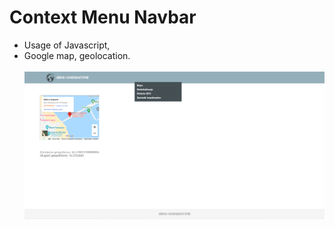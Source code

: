 # Context Menu Navbar
* Usage of Javascript, <br/>
* Google map, geolocation.<br/><br/>
![picture](https://github.com/KarolinaLewinska/ContextMenu_JS/blob/master/Readme-img/screenshot.PNG)<br/>

